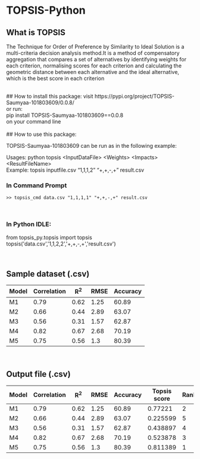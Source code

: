# TOPSIS-Python

## What is TOPSIS

The Technique for Order of Preference by Similarity to Ideal Solution is a multi-criteria decision analysis method.It is a method of compensatory aggregation that compares a set of alternatives by identifying weights for each criterion, normalising scores for each criterion and calculating the geometric distance between each alternative and the ideal alternative, which is the best score in each criterion

<br>
## How to install this package:
visit https://pypi.org/project/TOPSIS-Saumyaa-101803609/0.0.8/  <br>
or run: <br>
pip install TOPSIS-Saumyaa-101803609==0.0.8  <br>
on your command line <br>
<br>
## How to use this package:

TOPSIS-Saumyaa-101803609 can be run as in the following example:

Usages:
python topsis \<InputDataFile\> \<Weights\> \<Impacts\> \<ResultFileName\>
  <br>
Example:
topsis inputfile.csv “1,1,1,2” “+,+,-,+” result.csv

### In Command Prompt
```
>> topsis_cmd data.csv "1,1,1,1" "+,+,-,+" result.csv
```
<br>

### In Python IDLE:
from topsis_py.topsis import topsis
<br>
topsis('data.csv','1,1,2,2','+,+,-,+','result.csv')

<br>

## Sample dataset (.csv)

Model | Correlation | R<sup>2</sup> | RMSE | Accuracy
------------ | ------------- | ------------ | ------------- | ------------
M1 |	0.79 | 0.62	| 1.25 | 60.89
M2 |  0.66 | 0.44	| 2.89 | 63.07
M3 |	0.56 | 0.31	| 1.57 | 62.87
M4 |	0.82 | 0.67	| 2.68 | 70.19
M5 |	0.75 | 0.56	| 1.3	 | 80.39

<br>

## Output file (.csv)

Model | Correlation | R<sup>2</sup> | RMSE | Accuracy | Topsis score | Rank
------------ | ------------- | ------------ | ------------- | ------------ | ------------- | -----------
M1 |	0.79 | 0.62	| 1.25 | 60.89 | 0.77221 | 2 
M2 |  0.66 | 0.44	| 2.89 | 63.07 | 0.225599 | 5
M3 |	0.56 | 0.31	| 1.57 | 62.87 | 0.438897| 4
M4 |	0.82 | 0.67	| 2.68 | 70.19 | 0.523878 | 3
M5 |	0.75 | 0.56	| 1.3	 | 80.39 | 0.811389 | 1

<br>

